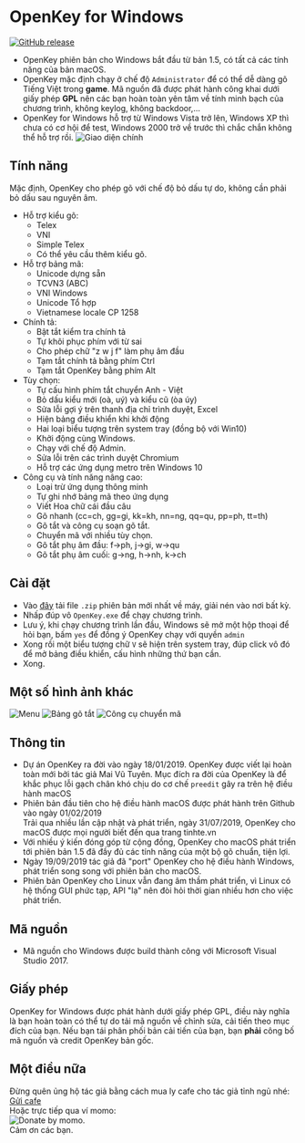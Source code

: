 # OpenKey for Windows
[![GitHub release](https://img.shields.io/github/v/release/tuyenvm/OpenKey.svg)](https://github.com/tuyenvm/OpenKey/releases/latest)
- OpenKey phiên bản cho Windows bắt đầu từ bản 1.5, có tất cả các tính năng của bản macOS.  
- OpenKey mặc định chạy ở chế độ `Administrator` để có thể dễ dàng gõ Tiếng Việt trong **game**. Mã nguồn đã được phát hành công khai dưới giấy phép **GPL** nên các bạn hoàn toàn yên tâm về tính minh bạch của chương trình, không keylog, không backdoor,...
- OpenKey for Windows hỗ trợ từ Windows Vista trở lên, Windows XP thì chưa có cơ hội để test, Windows 2000 trở về trước thì chắc chắn không thể hỗ trợ rồi.
![Giao diện chính](https://raw.githubusercontent.com/tuyenvm/tuyenvm.github.io/master/images/win32_2.0_1.png "Main UI")



## Tính năng
Mặc định, OpenKey cho phép gõ với chế độ bỏ dấu tự do, không cần phải bỏ dấu sau nguyên âm.
* Hỗ trợ kiểu gõ:
	* Telex
	* VNI
	* Simple Telex
	* Có thể yêu cầu thêm kiểu gõ.
* Hỗ trợ bảng mã:
	* Unicode dựng sẵn
	* TCVN3 (ABC)
	* VNI Windows
	* Unicode Tổ hợp
	* Vietnamese locale CP 1258
* Chính tả:
	* Bật tắt kiểm tra chính tả
	* Tự khôi phục phím với từ sai
	* Cho phép chữ "z w j f" làm phụ âm đầu
	* Tạm tắt chính tả bằng phím Ctrl
	* Tạm tắt OpenKey bằng phím Alt
* Tùy chọn:
	* Tự cấu hình phím tắt chuyển Anh - Việt
	* Bỏ dấu kiểu mới (oà, uý) và kiểu cũ (òa úy)
	* Sửa lỗi gợi ý trên thanh địa chỉ trình duyệt, Excel
	* Hiện bảng điều khiển khi khởi động
	* Hai loại biểu tượng trên system tray (đồng bộ với Win10)
	* Khởi động cùng Windows.
	* Chạy với chế độ Admin.
	* Sửa lỗi trên các trình duyệt Chromium
	* Hỗ trợ các ứng dụng metro trên Windows 10
* Công cụ và tính năng nâng cao:
	* Loại trừ ứng dụng thông minh
	* Tự ghi nhớ bảng mã theo ứng dụng
	* Viết Hoa chữ cái đầu câu
	* Gõ nhanh (cc=ch, gg=gi, kk=kh, nn=ng, qq=qu, pp=ph, tt=th)
	* Gõ tắt và công cụ soạn gõ tắt.
	* Chuyển mã với nhiều tùy chọn.
	* Gõ tắt phụ âm đầu: f->ph, j->gi, w->qu
	* Gõ tắt phụ âm cuối: g->ng, h->nh, k->ch

## Cài đặt
- Vào [đây](https://github.com/tuyenvm/OpenKey/releases/latest) tải file `.zip` phiên bản mới nhất về máy, giải nén vào nơi bất kỳ.
- Nhấp đúp vô `OpenKey.exe` để chạy chương trình.
- Lưu ý, khi chạy chương trình lần đầu, Windows sẽ mở một hộp thoại để hỏi bạn, bấm `yes` để đồng ý OpenKey chạy với quyền `admin`
- Xong rồi một biểu tượng chữ `V` sẽ hiện trên system tray, đúp click vô đó để mở bảng điều khiển, cấu hình những thứ bạn cần.
- Xong.
## Một số hình ảnh khác
![Menu](https://raw.githubusercontent.com/tuyenvm/tuyenvm.github.io/master/images/win32_5.png "Menu")
![Bảng gõ tắt](https://raw.githubusercontent.com/tuyenvm/tuyenvm.github.io/master/images/win32_2.png "Macro table")
![Công cụ chuyển mã](https://raw.githubusercontent.com/tuyenvm/tuyenvm.github.io/master/images/win32_3.png "Convert tool")

## Thông tin
- Dự án OpenKey ra đời vào ngày 18/01/2019. OpenKey được viết lại hoàn toàn mới bởi tác giả Mai Vũ Tuyên. Mục đích ra đời của OpenKey là để khắc phục lỗi gạch chân khó chịu do cơ chế `preedit` gây ra trên hệ điều hành macOS
- Phiên bản đầu tiên cho hệ điều hành macOS được phát hành trên Github vào ngày 01/02/2019  
Trải qua nhiều lần cập nhật và phát triển, ngày 31/07/2019, OpenKey cho macOS được mọi người biết đến qua trang tinhte.vn  
- Với nhiều ý kiến đóng góp từ cộng đồng, OpenKey cho macOS phát triển tới phiên bản 1.5 đã đầy đủ các tính năng của một bộ gõ chuẩn, tiện lợi.  
- Ngày 19/09/2019 tác giả đã "port" OpenKey cho hệ điều hành Windows, phát triển song song với phiên bản cho macOS.  
- Phiên bản OpenKey cho Linux vẫn đang âm thầm phát triển, vì Linux có hệ thống GUI phức tạp, API "lạ" nên đòi hỏi thời gian nhiều hơn cho việc phát triển.

## Mã nguồn
- Mã nguồn cho Windows được build thành công với Microsoft Visual Studio 2017.
## Giấy phép
OpenKey for Windows được phát hành dưới giấy phép GPL, điều này nghĩa là bạn hoàn toàn có thể tự do tải mã nguồn về chỉnh sửa, cải tiến theo mục đích của bạn. Nếu bạn tái phân phối bản cải tiến của bạn, bạn **phải** công bố mã nguồn và credit OpenKey bản gốc.

## Một điều nữa
Đừng quên ủng hộ tác giả bằng cách mua ly cafe cho tác giả tỉnh ngủ nhé: [Gửi cafe](https://paypal.me/tuyenmai)  
Hoặc trực tiếp qua ví momo:   
![Donate by momo](https://tuyenvm.github.io/images/momo.png "Momo").   
Cảm ơn các bạn.